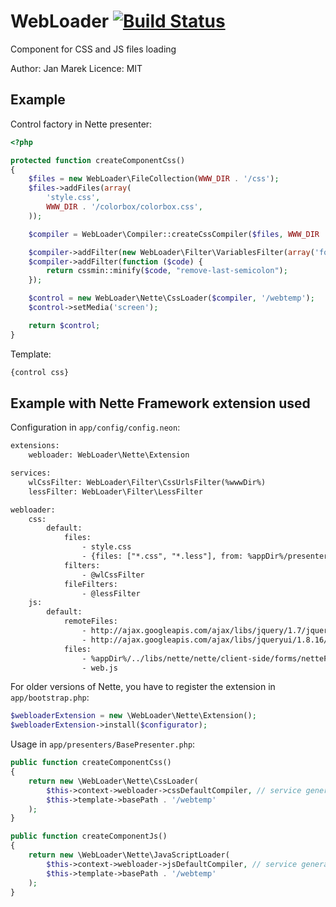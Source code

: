﻿WebLoader [![Build Status](https://secure.travis-ci.org/janmarek/WebLoader.png?branch=master)](http://travis-ci.org/janmarek/WebLoader)
=======================

Component for CSS and JS files loading

Author: Jan Marek
Licence: MIT

Example
-------

Control factory in Nette presenter:

```php
<?php

protected function createComponentCss()
{
	$files = new WebLoader\FileCollection(WWW_DIR . '/css');
	$files->addFiles(array(
		'style.css',
		WWW_DIR . '/colorbox/colorbox.css',
	));

	$compiler = WebLoader\Compiler::createCssCompiler($files, WWW_DIR . '/temp');

	$compiler->addFilter(new WebLoader\Filter\VariablesFilter(array('foo' => 'bar')));
	$compiler->addFilter(function ($code) {
		return cssmin::minify($code, "remove-last-semicolon");
	});

	$control = new WebLoader\Nette\CssLoader($compiler, '/webtemp');
	$control->setMedia('screen');

	return $control;
}
```

Template:

```html
{control css}
```

Example with Nette Framework extension used
-------------------------------------------

Configuration in `app/config/config.neon`:

```html
extensions:
	webloader: WebLoader\Nette\Extension

services:
	wlCssFilter: WebLoader\Filter\CssUrlsFilter(%wwwDir%)
	lessFilter: WebLoader\Filter\LessFilter

webloader:
	css:
		default:
			files:
				- style.css
				- {files: ["*.css", "*.less"], from: %appDir%/presenters} # Nette\Utils\Finder support
			filters:
				- @wlCssFilter
			fileFilters:
				- @lessFilter
	js:
		default:
			remoteFiles:
				- http://ajax.googleapis.com/ajax/libs/jquery/1.7/jquery.min.js
				- http://ajax.googleapis.com/ajax/libs/jqueryui/1.8.16/jquery-ui.min.js
			files:
				- %appDir%/../libs/nette/nette/client-side/forms/netteForms.js
				- web.js
```

For older versions of Nette, you have to register the extension in `app/bootstrap.php`:

```php
$webloaderExtension = new \WebLoader\Nette\Extension();
$webloaderExtension->install($configurator);
```

Usage in `app/presenters/BasePresenter.php`:

```php
public function createComponentCss()
{
	return new \WebLoader\Nette\CssLoader(
		$this->context->webloader->cssDefaultCompiler, // service generated by extension
		$this->template->basePath . '/webtemp'
	);
}

public function createComponentJs()
{
	return new \WebLoader\Nette\JavaScriptLoader(
		$this->context->webloader->jsDefaultCompiler, // service generated by extension
		$this->template->basePath . '/webtemp'
	);
}
```
